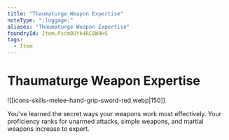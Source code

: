 ```yaml
---
title: "Thaumaturge Weapon Expertise"
noteType: ":luggage:"
aliases: "Thaumaturge Weapon Expertise"
foundryId: Item.Pscm0UYk4RC8W9HS
tags:
  - Item
---
```


# Thaumaturge Weapon Expertise
![[icons-skills-melee-hand-grip-sword-red.webp|150]]

You've learned the secret ways your weapons work most effectively. Your proficiency ranks for unarmed attacks, simple weapons, and martial weapons increase to expert.
